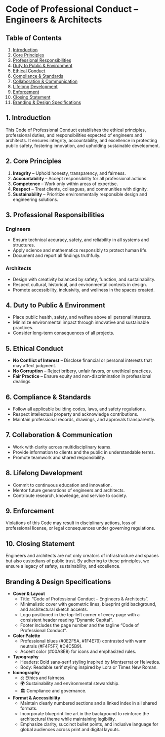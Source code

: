 # Code of Professional Conduct – Engineers & Architects

## Table of Contents
1. [Introduction](#1-introduction)
2. [Core Principles](#2-core-principles)
3. [Professional Responsibilities](#3-professional-responsibilities)
4. [Duty to Public & Environment](#4-duty-to-public--environment)
5. [Ethical Conduct](#5-ethical-conduct)
6. [Compliance & Standards](#6-compliance--standards)
7. [Collaboration & Communication](#7-collaboration--communication)
8. [Lifelong Development](#8-lifelong-development)
9. [Enforcement](#9-enforcement)
10. [Closing Statement](#10-closing-statement)
11. [Branding & Design Specifications](#branding--design-specifications)

## 1. Introduction
This Code of Professional Conduct establishes the ethical principles, professional duties, and responsibilities expected of engineers and architects. It ensures integrity, accountability, and excellence in protecting public safety, fostering innovation, and upholding sustainable development.

## 2. Core Principles
1. **Integrity** – Uphold honesty, transparency, and fairness.
2. **Accountability** – Accept responsibility for all professional actions.
3. **Competence** – Work only within areas of expertise.
4. **Respect** – Treat clients, colleagues, and communities with dignity.
5. **Sustainability** – Prioritize environmentally responsible design and engineering solutions.

## 3. Professional Responsibilities
### Engineers
- Ensure technical accuracy, safety, and reliability in all systems and structures.
- Apply science and mathematics responsibly to protect human life.
- Document and report all findings truthfully.

### Architects
- Design with creativity balanced by safety, function, and sustainability.
- Respect cultural, historical, and environmental contexts in design.
- Promote accessibility, inclusivity, and wellness in the spaces created.

## 4. Duty to Public & Environment
- Place public health, safety, and welfare above all personal interests.
- Minimize environmental impact through innovative and sustainable practices.
- Consider long-term consequences of all projects.

## 5. Ethical Conduct
- **No Conflict of Interest** – Disclose financial or personal interests that may affect judgment.
- **No Corruption** – Reject bribery, unfair favors, or unethical practices.
- **Fair Practice** – Ensure equity and non-discrimination in professional dealings.

## 6. Compliance & Standards
- Follow all applicable building codes, laws, and safety regulations.
- Respect intellectual property and acknowledge contributions.
- Maintain professional records, drawings, and approvals transparently.

## 7. Collaboration & Communication
- Work with clarity across multidisciplinary teams.
- Provide information to clients and the public in understandable terms.
- Promote teamwork and shared responsibility.

## 8. Lifelong Development
- Commit to continuous education and innovation.
- Mentor future generations of engineers and architects.
- Contribute research, knowledge, and service to society.

## 9. Enforcement
Violations of this Code may result in disciplinary actions, loss of professional license, or legal consequences under governing regulations.

## 10. Closing Statement
Engineers and architects are not only creators of infrastructure and spaces but also custodians of public trust. By adhering to these principles, we ensure a legacy of safety, sustainability, and excellence.

## Branding & Design Specifications
- **Cover & Layout**
  - Title: “Code of Professional Conduct – Engineers & Architects”.
  - Minimalistic cover with geometric lines, blueprint grid background, and architectural sketch accents.
  - Logo positioned in the top-left corner of every page with a consistent header reading “Dynamic Capital”.
  - Footer includes the page number and the tagline “Code of Professional Conduct”.
- **Color Palette**
  - Professional blues (#0E2F5A, #1F4E79) contrasted with warm neutrals (#F4F5F7, #D4C5B9).
  - Accent color (#00A8E8) for icons and emphasized rules.
- **Typography**
  - Headers: Bold sans-serif styling inspired by Montserrat or Helvetica.
  - Body: Readable serif styling inspired by Lora or Times New Roman.
- **Iconography**
  - ⚖️ Ethics and fairness.
  - 🌍 Sustainability and environmental stewardship.
  - 🏛️ Compliance and governance.
- **Format & Accessibility**
  - Maintain clearly numbered sections and a linked index in all shared formats.
  - Incorporate blueprint line art in the background to reinforce the architectural theme while maintaining legibility.
  - Emphasize clarity, succinct bullet points, and inclusive language for global audiences across print and digital layouts.
